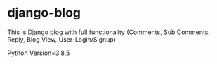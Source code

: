 # django-blog
This is Django blog with full functionality (Comments, Sub Comments, Reply, Blog View, User-Login/Signup)

Python Version=3.8.5
